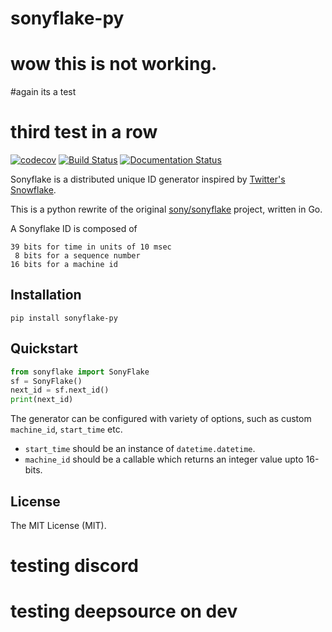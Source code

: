 # sonyflake-py

# wow this is not working.
#again its a test
# third test in a row

[![codecov][codecov-badge]][codecov] [![Build Status][travis-ci-badge]][travis-ci] [![Documentation Status][readthedocs-badge]][readthedocs]


Sonyflake is a distributed unique ID generator inspired by [Twitter's
Snowflake](https://blog.twitter.com/2010/announcing-snowflake).

This is a python rewrite of the original
[sony/sonyflake](https://github.com/sony/sonyflake) project, written
in Go.

A Sonyflake ID is composed of

    39 bits for time in units of 10 msec
     8 bits for a sequence number
    16 bits for a machine id

## Installation

``` shell
pip install sonyflake-py
```

## Quickstart

``` python
from sonyflake import SonyFlake
sf = SonyFlake()
next_id = sf.next_id()
print(next_id)
```

The generator can be configured with variety of options, such as
custom `machine_id`, `start_time` etc.

- `start_time` should be an instance of `datetime.datetime`.
- `machine_id` should be a callable which returns an integer value
  upto 16-bits.

## License

The MIT License (MIT).


  [codecov]: https://codecov.io/gh/hjpotter92/sonyflake-py
  [codecov-badge]: https://codecov.io/gh/hjpotter92/sonyflake-py/branch/master/graph/badge.svg?token=XZCRNSSSQK
  [readthedocs]: http://sonyflake-py.rtfd.io/
  [readthedocs-badge]: https://readthedocs.org/projects/sonyflake-py/badge/?version=latest
  [travis-ci]: https://travis-ci.com/hjpotter92/sonyflake-py
  [travis-ci-badge]: https://travis-ci.com/hjpotter92/sonyflake-py.svg?branch=master

# testing discord
# testing deepsource on dev
